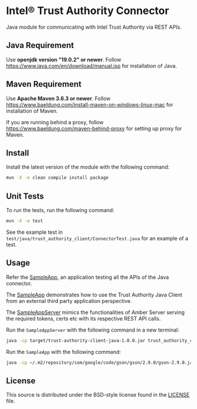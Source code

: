 # Intel® Trust Authority Connector
Java module for communicating with Intel Trust Authority via REST APIs.

## Java Requirement

Use <b>openjdk version "19.0.2" or newer</b>. Follow https://www.java.com/en/download/manual.jsp for installation of Java.

## Maven Requirement

Use <b>Apache Maven 3.6.3 or newer</b>. Follow https://www.baeldung.com/install-maven-on-windows-linux-mac for installation of Maven.

If you are running behind a proxy, follow https://www.baeldung.com/maven-behind-proxy for setting up proxy for Maven.

## Install

Install the latest version of the module with the following command:

```sh
mvn -X -e clean compile install package
```

## Unit Tests

To run the tests, run the following command:

```sh
mvn -X -e test
```

See the example test in `test/java/trust_authority_client/ConnectorTest.java` for an example of a test.

## Usage

Refer the [SampleApp](./src/main/java/trust_authority_client/SampleApp.java), an application testing all the APIs of the Java connector.

The [SampleApp](./src/main/java/trust_authority_client/SampleApp.java) demonstrates how to use the Trust Authority Java Client from an external third party application perspective.

The [SampleAppServer](./src/main/java/trust_authority_client/SampleAppServer.java) mimics the functionalities of Amber Server serving the required tokens, certs etc with its
respective REST API calls.

Run the `SampleAppServer` with the following command in a new terminal:

```sh
java -cp target/trust-authority-client-java-1.0.0.jar trust_authority_client.SampleAppServer
```

Run the `SampleApp` with the following command:

```sh
java -cp ~/.m2/repository/com/google/code/gson/gson/2.9.0/gson-2.9.0.jar:~/.m2/repository/io/jsonwebtoken/jjwt/0.12.3/jjwt-0.12.3.jar:target/trust-authority-client-java-1.0.0.jar:~/.m2/repository/io/jsonwebtoken/jjwt-impl/0.11.2/jjwt-impl-0.11.2.jar:~/.m2/repository/io/jsonwebtoken/jjwt-api/0.11.2/jjwt-api-0.11.2.jar:~/.m2/repository/io/jsonwebtoken/jjwt-jackson/0.11.2/jjwt-jackson-0.11.2.jar:~/.m2/repository/com/nimbusds/nimbus-jose-jwt/9.4/nimbus-jose-jwt-9.4.jar trust_authority_client.SampleApp
```

## License

This source is distributed under the BSD-style license found in the [LICENSE](../LICENSE)
file.